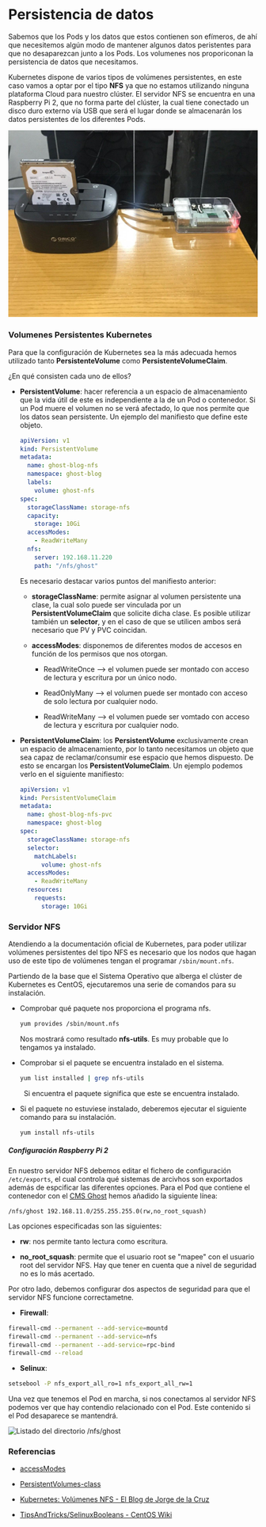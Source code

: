 # Persistencia de datos

Sabemos que los Pods y los datos que estos contienen son efímeros, de ahí que necesitemos algún modo de mantener algunos datos peristentes para que no desaparezcan junto a los Pods. Los volumenes nos proporiconan la persistencia de datos que necesitamos.

Kubernetes dispone de varios tipos de volúmenes persistentes, en este caso vamos a optar por el tipo **NFS** ya que no estamos utilizando ninguna plataforma Cloud para nuestro clúster. El servidor NFS se encuentra en una Raspberry Pi 2, que no forma parte del clúster, la cual tiene conectado un disco duro externo vía USB que será el lugar donde se almacenarán los datos persistentes de los diferentes Pods.

![Rpi 2 con disco duro externo](../docs/Imagenes/rpi2-disco-duro.png)

### Volumenes Persistentes Kubernetes

Para que la configuración de Kubernetes sea la más adecuada hemos utilizado tanto **PersistenteVolume** como **PersistenteVolumeClaim**.

¿En qué consisten cada uno de ellos?

- **PersistentVolume**: hacer referencia a un espacio de almacenamiento que la vida útil de este es independiente a la de un Pod o contenedor. Si un Pod muere el volumen no se verá afectado, lo que nos permite que los datos sean persistente. Un ejemplo del manifiesto que define este objeto.
  
  ```yaml
  apiVersion: v1
  kind: PersistentVolume
  metadata:
    name: ghost-blog-nfs
    namespace: ghost-blog
    labels:
      volume: ghost-nfs
  spec:
    storageClassName: storage-nfs
    capacity:
      storage: 10Gi
    accessModes:
      - ReadWriteMany
    nfs:
      server: 192.168.11.220
      path: "/nfs/ghost"
  ```
  
  Es necesario destacar varios puntos del manifiesto anterior:
  
  - **storageClassName**: permite asignar al volumen persistente una clase, la cual solo puede ser vinculada por un **PersistentVolumeClaim** que solicite dicha clase. Es posible utilizar también un **selector**, y en el caso de que se utilicen ambos será necesario que PV y PVC coincidan.
  
  - **accessModes**: disponemos de diferentes modos de accesos en función de los permisos que nos otorgan.
    
    - ReadWriteOnce --> el volumen puede ser montado con acceso de lectura y escritura por un único nodo.
    
    - ReadOnlyMany --> el volumen puede ser montado con acceso de solo lectura por cualquier nodo.
    
    - ReadWriteMany --> el volumen puede ser vomtado con acceso de lectura y escritura por cualquier nodo.

- **PersistentVolumeClaim**: los **PersistentVolume** exclusivamente crean un espacio de almacenamiento, por lo tanto necesitamos un objeto que sea capaz de reclamar/consumir ese espacio que hemos dispuesto. De esto se encargan los **PersistentVolumeClaim**. Un ejemplo podemos verlo en el siguiente manifiesto:
  
  ```yaml
  apiVersion: v1
  kind: PersistentVolumeClaim
  metadata:
    name: ghost-blog-nfs-pvc
    namespace: ghost-blog
  spec:
    storageClassName: storage-nfs
    selector:
      matchLabels:
        volume: ghost-nfs
    accessModes:
      - ReadWriteMany
    resources:
      requests:
        storage: 10Gi
  ```

### Servidor NFS

Atendiendo a la documentación oficial de Kubernetes, para poder utilizar volúmenes persistentes del tipo NFS es necesario que los nodos que hagan uso de este tipo de volúmenes tengan el programar `/sbin/mount.nfs`.

Partiendo de la base que el Sistema Operativo que alberga el clúster de Kubernetes es CentOS, ejecutaremos una serie de comandos para su instalación.

* Comprobar qué paquete nos proporciona el programa nfs.
  
  ```bash
  yum provides /sbin/mount.nfs
  ```
  
  Nos mostrará como resultado **nfs-utils**. Es muy probable que lo tengamos ya instalado.

* Comprobar si el paquete se encuentra instalado en el sistema.
  
  ```bash
  yum list installed | grep nfs-utils
  ```

        Si encuentra el paquete significa que este se encuentra instalado.

* Si el paquete no estuviese instalado, deberemos ejecutar el siguiente comando para su instalación.
  
  ```bash
  yum install nfs-utils
  ```

##### Configuración Raspberry Pi 2

En nuestro servidor NFS debemos editar el fichero de configuración `/etc/exports`, el cual controla qué sistemas de arcivhos son exportados además de espcificar las diferentes opciones. Para el Pod que contiene el contenedor con el [CMS Ghost](https://ghost.org/) hemos añadido la siguiente línea:

```
/nfs/ghost 192.168.11.0/255.255.255.0(rw,no_root_squash)
```

Las opciones especificadas son las siguientes:

* **rw**: nos permite tanto lectura como escritura. 

* **no_root_squash**: permite que el usuario root se "mapee" con el usuario root del servidor NFS. Hay que tener en cuenta que a nivel de seguridad no es lo más acertado.

Por otro lado, debemos configurar dos aspectos de seguridad para que el servidor NFS funcione correctametne.

* **Firewall**:

```bash
firewall-cmd --permanent --add-service=mountd
firewall-cmd --permanent --add-service=nfs
firewall-cmd --permanent --add-service=rpc-bind
firewall-cmd --reload
```

* **Selinux**:

```bash
setsebool -P nfs_export_all_ro=1 nfs_export_all_rw=1
```

Una vez que tenemos el Pod en marcha, si nos conectamos al servidor NFS podemos ver que hay contendio relacionado con el Pod. Este contenido si el Pod desaparece se mantendrá.

![Listado del directorio `/nfs/ghost`](/home/tzinm/Git/Kubernetes/Imagenes/nfs-ghost.png)

### Referencias

* [accessModes](https://kubernetes.io/docs/concepts/storage/persistent-volumes/#access-modes)

* [PersistentVolumes-class](https://kubernetes.io/docs/concepts/storage/persistent-volumes/#class)

* [Kubernetes: Volúmenes NFS - El Blog de Jorge de la Cruz](https://www.jorgedelacruz.es/2017/12/26/kubernetes-volumenes-nfs/)

* [TipsAndTricks/SelinuxBooleans - CentOS Wiki](https://wiki.centos.org/TipsAndTricks/SelinuxBooleans)
